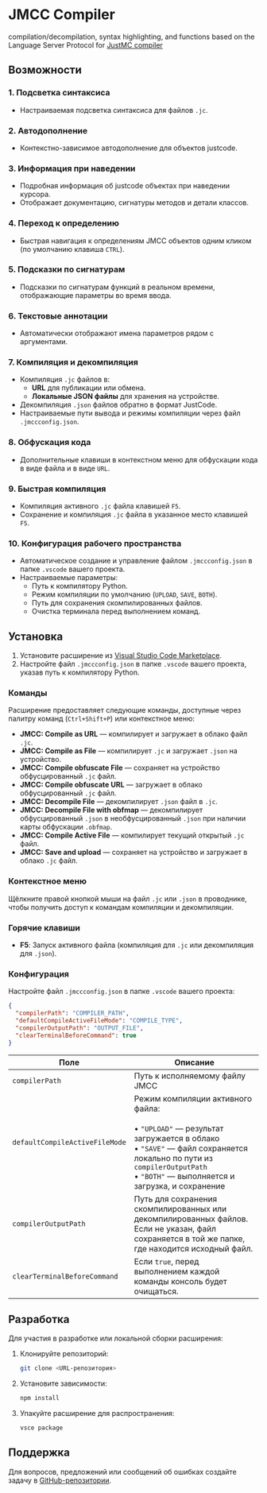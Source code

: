 # JMCC Compiler

compilation/decompilation, syntax highlighting, and functions based on the Language Server Protocol for [JustMC compiler](https://github.com/donzgold/JustMC_compilator)

## Возможности

### 1. **Подсветка синтаксиса**
- Настраиваемая подсветка синтаксиса для файлов `.jc`.

### 2. **Автодополнение**
- Контекстно-зависимое автодополнение для объектов justcode.

### 3. **Информация при наведении**
- Подробная информация об justcode объектах при наведении курсора.
- Отображает документацию, сигнатуры методов и детали классов.

### 4. **Переход к определению**
- Быстрая навигация к определениям JMCC объектов одним кликом (по умолчанию клавиша `CTRL`).

### 5. **Подсказки по сигнатурам**
- Подсказки по сигнатурам функций в реальном времени, отображающие параметры во время ввода.

### 6. **Текстовые аннотации**
- Автоматически отображают имена параметров рядом с аргументами.

### 7. **Компиляция и декомпиляция**
- Компиляция `.jc` файлов в:
  - **URL** для публикации или обмена.
  - **Локальные JSON файлы** для хранения на устройстве.
- Декомпиляция `.json` файлов обратно в формат JustCode.
- Настраиваемые пути вывода и режимы компиляции через файл `.jmccconfig.json`.

### 8. **Обфускация кода**
- Дополнительные клавиши в контекстном меню для обфускации кода в виде файла и в виде `URL`.

### 9. **Быстрая компиляция**
- Компиляция активного `.jc` файла клавишей `F5`.
- Сохранение и компиляция `.jc` файла в указанное место клавишей `F5`.

### 10. **Конфигурация рабочего пространства**
- Автоматическое создание и управление файлом `.jmccconfig.json` в папке `.vscode` вашего проекта.
- Настраиваемые параметры:
  - Путь к компилятору Python.
  - Режим компиляции по умолчанию (`UPLOAD`, `SAVE`, `BOTH`).
  - Путь для сохранения скомпилированных файлов.
  - Очистка терминала перед выполнением команд.

## Установка

1. Установите расширение из [Visual Studio Code Marketplace]().
2. Настройте файл `.jmccconfig.json` в папке `.vscode` вашего проекта, указав путь к компилятору Python.

### Команды
Расширение предоставляет следующие команды, доступные через палитру команд (`Ctrl+Shift+P`) или контекстное меню:

- **JMCC: Compile as URL** — компилирует и загружает в облако файл  `.jc`.
- **JMCC: Compile as File** — компилирует `.jc` и загружает `.json` на устройство.
- **JMCC: Compile obfuscate File** — сохраняет на устройство обфусцированный `.jc` файл.
- **JMCC: Compile obfuscate URL** — загружает в облако обфусцированный `.jc` файл.
- **JMCC: Decompile File** — декомпилирует `.json` файл в `.jc`.
- **JMCC: Decompile File with obfmap** — декомпилирует обфусцированный `.json` в необфусцированный `.json` при наличии карты обфускации `.obfmap`.
- **JMCC: Compile Active File** — компилирует текущий открытый `.jc` файл.
- **JMCC: Save and upload** — сохраняет на устройство и загружает в облако `.jc` файл.

### Контекстное меню
Щёлкните правой кнопкой мыши на файл `.jc` или `.json` в проводнике, чтобы получить доступ к командам компиляции и декомпиляции.

### Горячие клавиши
- **F5**: Запуск активного файла (компиляция для `.jc` или декомпиляция для `.json`).

### Конфигурация
Настройте файл `.jmccconfig.json` в папке `.vscode` вашего проекта:

```json
{
  "compilerPath": "COMPILER_PATH",
  "defaultCompileActiveFileMode": "COMPILE_TYPE",
  "compilerOutputPath": "OUTPUT_FILE",
  "clearTerminalBeforeCommand": true
}
```
| Поле | Описание |
|------|---------|
| `compilerPath` | Путь к исполняемому файлу JMCC |
| `defaultCompileActiveFileMode` | Режим компиляции активного файла:<br><br>• `"UPLOAD"` — результат загружается в облако<br>• `"SAVE"` — файл сохраняется локально по пути из `compilerOutputPath`<br>• `"BOTH"` — выполняется и загрузка, и сохранение |
| `compilerOutputPath` | Путь для сохранения скомпилированных или декомпилированных файлов. Если не указан, файл сохраняется в той же папке, где находится исходный файл. |
| `clearTerminalBeforeCommand` | Если `true`, перед выполнением каждой команды консоль будет очищаться. |

## Разработка

Для участия в разработке или локальной сборки расширения:

1. Клонируйте репозиторий:
   ```bash
   git clone <URL-репозитория>
   ```
2. Установите зависимости:
   ```bash
   npm install
   ```
3. Упакуйте расширение для распространения:
   ```bash
   vsce package
   ```

## Поддержка

Для вопросов, предложений или сообщений об ошибках создайте задачу в [GitHub-репозитории](https://github.com/lemonhead2000/JMCC-helper/issues).
